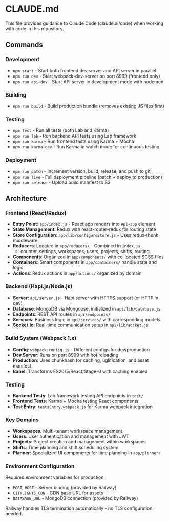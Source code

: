 # CLAUDE.md

This file provides guidance to Claude Code (claude.ai/code) when working with code in this repository.

## Commands

### Development
- `npm start` - Start both frontend dev server and API server in parallel
- `npm run dev` - Start webpack-dev-server on port 8999 (frontend only)
- `npm run api-dev` - Start API server in development mode with nodemon

### Building
- `npm run build` - Build production bundle (removes existing JS files first)

### Testing
- `npm test` - Run all tests (both Lab and Karma)
- `npm run lab` - Run backend API tests using Lab framework
- `npm run karma` - Run frontend tests using Karma + Mocha
- `npm run karma-dev` - Run Karma in watch mode for continuous testing

### Deployment
- `npm run patch` - Increment version, build, release, and push to git
- `npm run live` - Full deployment pipeline (patch + deploy to production)
- `npm run release` - Upload build manifest to S3

## Architecture

### Frontend (React/Redux)
- **Entry Point**: `app/index.js` - React app renders into `#pl-app` element
- **State Management**: Redux with react-router-redux for routing state
- **Store Configuration**: `app/lib/configureStore.js` - Uses redux-thunk middleware
- **Reducers**: Located in `app/reducers/` - Combined in `index.js`
  - counter, settings, workspaces, users, projects, shifts, routing
- **Components**: Organized in `app/components/` with co-located SCSS files
- **Containers**: Smart components in `app/containers/` handle state and logic
- **Actions**: Redux actions in `app/actions/` organized by domain

### Backend (Hapi.js/Node.js)
- **Server**: `api/server.js` - Hapi server with HTTPS support (or HTTP in dev)
- **Database**: MongoDB via Mongoose, initialized in `api/lib/database.js`
- **Endpoints**: REST API routes in `api/endpoints/`
- **Services**: Business logic in `api/services/` with corresponding models
- **Socket.io**: Real-time communication setup in `api/lib/socket.js`

### Build System (Webpack 1.x)
- **Config**: `webpack.config.js` - Different configs for dev/production
- **Dev Server**: Runs on port 8999 with hot reloading
- **Production**: Uses chunkhash for caching, uglification, and asset manifest
- **Babel**: Transforms ES2015/React/Stage-0 with caching enabled

### Testing
- **Backend Tests**: Lab framework testing API endpoints in `test/`
- **Frontend Tests**: Karma + Mocha testing React components
- **Test Entry**: `testsEntry.webpack.js` for Karma webpack integration

### Key Domains
- **Workspaces**: Multi-tenant workspace management
- **Users**: User authentication and management with JWT
- **Projects**: Project creation and management within workspaces
- **Shifts**: Time planning and shift scheduling system
- **Planner**: Specialized UI components for time planning in `app/planner/`

### Environment Configuration
Required environment variables for production:
- `PORT`, `HOST` - Server binding (provided by Railway)
- `CITYLIGHTS_CDN` - CDN base URL for assets
- `DATABASE_URL` - MongoDB connection (provided by Railway)

Railway handles TLS termination automatically - no TLS configuration needed.